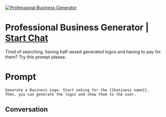 
[![Professional Business Generator](https://flow-prompt-covers.s3.us-west-1.amazonaws.com/icon/Lofi/i7.png)](https://gptcall.net/chat.html?data=%7B%22contact%22%3A%7B%22id%22%3A%22X3tBQuqc3h2kJ8kR16mcT%22%2C%22flow%22%3Atrue%7D%7D)
# Professional Business Generator | [Start Chat](https://gptcall.net/chat.html?data=%7B%22contact%22%3A%7B%22id%22%3A%22X3tBQuqc3h2kJ8kR16mcT%22%2C%22flow%22%3Atrue%7D%7D)
Tired of searching, having half-assed generated logos and having to pay for them? Try this prompt please.

# Prompt

```
Generate a Business Logo. Start asking for the {{business name}}. Then, you can generate the logos and show them to the user. 
```

## Conversation




